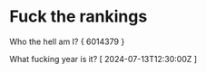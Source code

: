 # Fuck the rankings

Who the hell am I?
{ 6014379 }

What fucking year is it?
[ 2024-07-13T12:30:00Z ]
